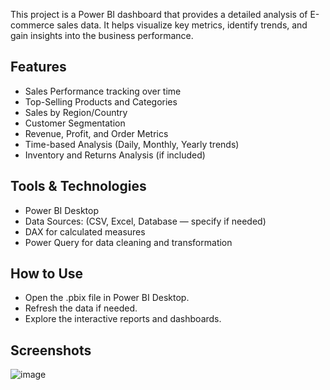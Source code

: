 This project is a Power BI dashboard that provides a detailed analysis of E-commerce sales data.
It helps visualize key metrics, identify trends, and gain insights into the business performance.

## Features
- Sales Performance tracking over time
- Top-Selling Products and Categories
- Sales by Region/Country
- Customer Segmentation
- Revenue, Profit, and Order Metrics
- Time-based Analysis (Daily, Monthly, Yearly trends)
- Inventory and Returns Analysis (if included)

## Tools & Technologies
- Power BI Desktop
- Data Sources: (CSV, Excel, Database — specify if needed)
- DAX for calculated measures
- Power Query for data cleaning and transformation

## How to Use
- Open the .pbix file in Power BI Desktop.
- Refresh the data if needed.
- Explore the interactive reports and dashboards.

## Screenshots
![image](https://github.com/user-attachments/assets/672bc6c6-e279-4b22-8899-c8b35735af44)
